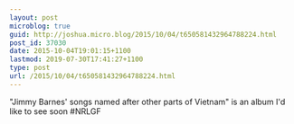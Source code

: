 ```yaml
---
layout: post
microblog: true
guid: http://joshua.micro.blog/2015/10/04/t650581432964788224.html
post_id: 37030
date: 2015-10-04T19:01:15+1100
lastmod: 2019-07-30T17:41:27+1100
type: post
url: /2015/10/04/t650581432964788224.html
---
```

"Jimmy Barnes' songs named after other parts of Vietnam" is an album I'd like to see soon #NRLGF
